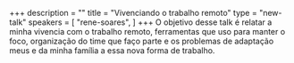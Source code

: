 +++
description = ""
title = "Vivenciando o trabalho remoto"
type = "new-talk"
speakers = [
        "rene-soares",
]
+++
O objetivo desse talk é relatar a minha vivencia com o trabalho remoto, ferramentas que uso para manter o foco, organização do time que faço parte e os problemas de adaptação meus e da minha família a essa nova forma de trabalho.